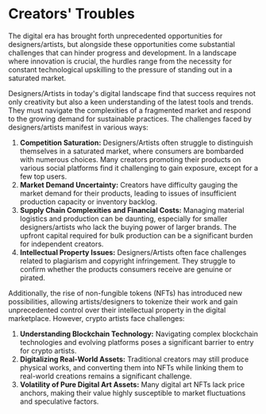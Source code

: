 # Creators' Troubles

The digital era has brought forth unprecedented opportunities for designers/artists, but alongside these opportunities come substantial challenges that can hinder progress and development. In a landscape where innovation is crucial, the hurdles range from the necessity for constant technological upskilling to the pressure of standing out in a saturated market.

Designers/Artists in today's digital landscape find that success requires not only creativity but also a keen understanding of the latest tools and trends. They must navigate the complexities of a fragmented market and respond to the growing demand for sustainable practices. The challenges faced by designers/artists manifest in various ways:

1. **Competition Saturation:** Designers/Artists often struggle to distinguish themselves in a saturated market, where consumers are bombarded with numerous choices. Many creators promoting their products on various social platforms find it challenging to gain exposure, except for a few top users.
2. **Market Demand Uncertainty:** Creators have difficulty gauging the market demand for their products, leading to issues of insufficient production capacity or inventory backlog.
3. **Supply Chain Complexities and Financial Costs:** Managing material logistics and production can be daunting, especially for smaller designers/artists who lack the buying power of larger brands. The upfront capital required for bulk production can be a significant burden for independent creators.
4. **Intellectual Property Issues:** Designers/Artists often face challenges related to plagiarism and copyright infringement. They struggle to confirm whether the products consumers receive are genuine or pirated.

Additionally, the rise of non-fungible tokens (NFTs) has introduced new possibilities, allowing artists/designers to tokenize their work and gain unprecedented control over their intellectual property in the digital marketplace. However, crypto artists face challenges:

1. **Understanding Blockchain Technology:** Navigating complex blockchain technologies and evolving platforms poses a significant barrier to entry for crypto artists.
2. **Digitalizing Real-World Assets:** Traditional creators may still produce physical works, and converting them into NFTs while linking them to real-world creations remains a significant challenge.
3. **Volatility of Pure Digital Art Assets:** Many digital art NFTs lack price anchors, making their value highly susceptible to market fluctuations and speculative factors.
